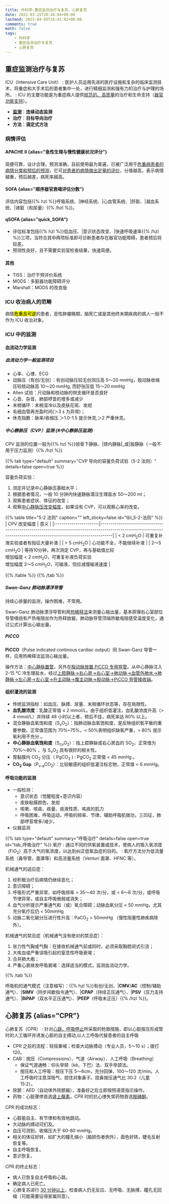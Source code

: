 ```yaml
---
title: 外科学-重症监测治疗与复苏、心肺复苏
date: 2022-03-25T20:44:04+08:00
lastmod: 2022-04-05T16:41:02+08:00
comments: true
math: false
tags:
    - 外科学
    - 重症监测治疗与复苏
    - 心肺复苏
---
```


## 重症监测治疗与复苏

ICU（Intensive Care Unit）
: 医护人员运用先进的医疗设施和复杂的临床监测技术，将重症和大手术后的患者集中一处，进行精细监测和强有力的治疗与护理的场所。
: ICU 的主要功能是为重症病人提供<ins>规范的、高质量</ins>的治疗和生命支持（<ins>器官功能支持</ins>）。

- [**监测**](#icu-中的监测)：**连续动态监测**
- **治疗**：**目标导向治疗**
- **方法**：**滴定式方法**

### 病情评估

#### APACHE Ⅱ {alias="急性生理与慢性健康状况评分"} 

简便可靠，设计合理，预测准确，目前使用最为普遍，已被广泛用于<ins>危重病患者的病情分类和预后的预测</ins>，它可<ins>对患者的病情做出定量的评价</ins>，分值越高，表示病情越重，预后越差，病死率越高。

#### SOFA {alias="顺序器官衰竭评估分数"}

评估内容包括{{% hzl %}}呼吸系统、|神经系统、|心血管系统、|肝脏、|凝血系统、|肾脏（和尿量）{{% /hzl %}}。

#### qSOFA {alias="quick\_SOFA"}

- 评估标准包括{{% hzl %}}低血压、|意识状态改变、|快速呼吸速率{{% /hzl %}}三项，当符合其中两项标准即可诊断患者存在器官功能障碍，患者预后将较差。
- 预测性良好，且不需要实验室检查结果，快速简便。

#### 其他

- TISS：治疗干预评价系统
- MODS：多脏器功能障碍评分
- Marshall：MODS 的改良版

### ICU 收治病人的范畴

病情<mark>危重且可逆</mark>的患者，恶性肿瘤晚期，脑死亡或是其他终末期疾病的病人一般不作为 ICU 收治对象。

### ICU 中的监测

#### 血流动力学监测

##### 血流动力学一般监测项目

- 心率、心律、ECG
- 动脉压（有创/无创）：有创动脉压较无创测压高 5～20 mmHg，股动脉收缩压较桡动脉高 10～20 mmHg, 而舒张压低 15～20 mmHg
- Allen 试验：尺动脉和桡动脉的侧支循环是否良好
- 心音、杂音、肺部啰音的增多或减少
- 末梢循环：末梢湿冷以及皮肤花斑、发绀
- 毛细血管再充盈时间(＞3 s 为异常)；
- 休克指数：脉率/收缩压 ＞1.0-1.5 提示休克,＞2 严重休克。

##### 中心静脉压（CVP）监测 {#中心静脉压监测}

CPV 监测的位置一般为{{% hzl %}}锁骨下静脉、|颈内静脉|_或|股静脉（一般不用于压力监测）{{% /hzl %}}

{{% tab type="default" summary="CVP 导向的容量负荷试验（5-2 法则）" details=false open=true %}}

容量负荷实验：
1. 测定并记录中心静脉压基础水平；
2. 根据患者情况，一般 10 分钟内快速静脉滴注生理盐水 50～200 ml；
3. 观察患者症状、体征的改变；
4. 观察<ins>中心静脉压改变幅度</ins>，如果没有 CVP，可以观察心率的改变。

{{% table title="5-2 法则" caption="" left_sticky=false id="tbl_5-2-法则"  %}}
|      CPV 改变幅度     | 意义                                                                                                                                                           |
|:---------------------:|------------------------------------------------------------------------------------------------------------------------------------------------------------------|
|  < 2 cmH<sub>2</sub>O | 可重复补液实验或者有指征大量补液                                                                                                                               |
|  > 5 cmH<sub>2</sub>O | 心功能不全，不能继续补液                                                                                                                                       |
| 2～5 cmH<sub>2</sub>O | 等待10分钟，再次测定 CVP，再与基础值比较<br/>增加幅度 < 2 cmH<sub>2</sub>O，可重复补液负荷实验<br/>增加幅度 2～5 cmH<sub>2</sub>O，可输液，但应减慢输液速度 |

{{% /table %}}
{{% /tab %}}

##### Swan-Ganz 肺动脉漂浮导管

持续心排量的监测，操作困难，不常用。

Swan-Ganz 肺动脉漂浮导管利用<ins>热稀释法</ins>来测量心输出量，基本原理右心室部位导管缠绕有产热电阻丝作为热释放器，肺动脉导管顶端热敏电阻感受温度变化，通过公式计算出心输出量。

##### PiCCO

**PiCCO**（Pulse indicated continous cardiac output）同 Swan-Ganz 导管一样，应用热稀释法监测心输出量。

操作方法：<ins>中心静脉置管</ins>，另外在<ins>股动脉放置 PiCCO 专用导管</ins>。从中心静脉注入 2-15 ℃ 冷生理盐水，经过<ins>上腔静脉→右心房→右心室→肺动脉→血管外肺水→肺静脉→左心房→左心室→升主动脉→腹主动脉→股动脉→PiCCO 导管接收端</ins>。

#### 组织灌流的监测

- 传统监测指标：如血压、脉搏、尿量、末梢循环状态等，存在局限性。
- **血乳酸浓度**：乳酸正常值 ≤ 2 mmol/L。由于组织低灌注，血乳酸浓度升高（> 4 mmol/L）并持续 48 小时以上者，预后不佳，病死率达 80% 以上。
- 混合静脉血氧饱和度（S<sub>v</sub>O<sub>2</sub>）：指肺动脉血氧饱和度，是反映组织氧平衡的重要参数。正常值范围为 70%~75%，\< 50%表明组织缺氧严重，\> 80% 提示氧利用不充分 。
- **中心静脉血氧饱和度**（S<sub>cv</sub>O<sub>2</sub>）：指上腔静脉或右心房血的 SO<sub>2</sub>，正常值为 70%～80% ，与 S<sub>v</sub>O<sub>2</sub> 具有很好的相关性。
- 胃黏膜内 CO<sub>2</sub> 分压（ PgCO<sub>2</sub> ) : PgCO<sub>2</sub> 正常值 \< 45 mmHg 。
- **CO<sub>2</sub> Gap**（P<sub>v-a</sub>CO<sub>2</sub>）：比较敏感的组织低灌注标志物，正常值 \< 6 mmHg。

#### 呼吸功能的监测

- 一般检测：
    - 意识状态（觉醒程度+意识内容）
    - 皮肤粘膜颜色，发绀
    - 咳嗽、咳痰、痰量、痰液性质、咳痰的肌力
    - 呼吸困难，呼吸运动，呼吸的频率、节律、辅助呼吸肌做功，三凹征，肺部啰音增多/减少，
- 仪器监测

{{% tab type="default" summary="呼吸治疗" details=false open=true id="tab_呼吸治疗" %}}
氧疗
: 通过不同的供氧装置或技术，使病人的吸入氧浓度（FiO<sub>2</sub>）高于大气的氧浓度，以达到纠正低氧血症的目的。
: 氧疗方法分为低流量系统（鼻导管、面罩等）和高流量系统（Venturi 面罩、HFNC 等）。

机械通气的适应症：

1. 经积极治疗后病情仍继续恶化；
2. 意识障碍；
3. 呼吸形式严重异常，如呼吸频率 \> 35～40 次/分，或 < 6～8 次/分，或呼吸节律异常，或自主呼吸微弱或消失；
4. 血气分析提示严重通气和（或）氧合障碍；动脉血氧分压 < 50 mmHg，尤其充分氧疗后仍 < 50mmHg
5. 动脉二氧化碳分压进行性升高：PaCO<sub>2</sub> \> 50mmHg （慢性阻塞性肺疾病除外）。

机械通气的禁忌症（机械通气没有绝对的禁忌症）：

1. 张力性气胸或气胸：在接收机械通气前或同时，必须采取胸腔闭式引流；
2. 大咳血或严重误吸引起的窒息性呼吸衰竭；
3. 合并肺大疱；
4. 严重心衰继发呼吸衰竭：选择适当的模式，监测血流动力学。

{{% /tab %}}

呼吸机的通气模式（注意缩写）：{{% hzl %}}有创/无创、|**CMV**/**AC**（控制/辅助通气）、|**SIMV**（同步间歇指令通气）、|**CPAP**（持续正压通气）、|**PSV**（压力支持通气）、|**BiPAP**（双水平正压通气）、|**PEEP**（呼吸末正压）{{% /hzl %}}。

## 心肺复苏 {alias="CPR"}

心肺复苏（CPR）
: 针对<ins>心跳、呼吸停止</ins>所采取的抢救措施，即以心脏按压形成暂时的人工循环并诱发心脏的自主搏动,以人工呼吸代替患者的自主呼吸

- CPR 之前的流程：轻摇重喊；检查大动脉搏动（专业人员，5～10 s）；拨打 120。
- CAB：按压（Compressions）、气道（Airway）、人工呼吸（Breathing）
    - 保证气道通畅：仰头举颏（kē，下巴）法、双手举颌法。
    - 按压和人工呼吸：按压下压 5～6cm，充分回弹，100～120 次/min。人工呼吸时注意深吸气，捏住对象鼻子。捏鼻按压通气比 30:2（儿童 15:2）。
- 除颤：AED（自动体外除颤器），准备好之后立即按照语音指示操作。
- 药物：心脏骤停首选<ins>肾上腺素</ins>，CPR 时的抗心律失常药物首选<ins>胺碘酮</ins>。

CPR 的成功标志：

- 心脏能自主、有节律和有效地跳动。
- 大动脉的搏动可扪及。
- 血压可测到，收缩压大于 60-80 mmHg。
- 相关的体征好转，如扩大的瞳孔缩小（脑损伤者例外），面色好转，睫毛反射恢复等。
- 自主呼吸恢复。
- 意识恢复。

CPR 的终止标志：

- 病人已恢复自主呼吸和心跳。
- 确定病人已死亡。
- 心肺复苏进行 <ins>30 分钟以上</ins>，检查病人仍无反应、无呼吸、无脉搏、瞳孔无回缩（可能需要征得家属同意）。

